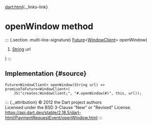 [dart:html](../../dart-html/dart-html-library){._links-link}

openWindow method
=================

::: {.section .multi-line-signature}
[Future](../../dart-async/future-class)\<[WindowClient](../windowclient-class)\>
openWindow(

1.  [String](../../dart-core/string-class) url

)
:::

Implementation {#source}
--------------

``` {.language-dart data-language="dart"}
Future<WindowClient> openWindow(String url) => promiseToFuture<WindowClient>(
    JS("creates:WindowClient;", "#.openWindow(#)", this, url));
```

::: {._attribution}
© 2012 the Dart project authors\
Licensed under the BSD 3-Clause \"New\" or \"Revised\" License.\
<https://api.dart.dev/stable/2.18.5/dart-html/PaymentRequestEvent/openWindow.html>
:::
